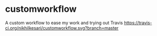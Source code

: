 # customworkflow
A custom workflow to ease my work and trying out Travis  https://travis-ci.org/nikhilkesari/customworkflow.svg?branch=master
